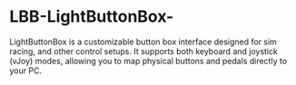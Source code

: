 # LBB-LightButtonBox-
LightButtonBox is a customizable button box interface designed for sim racing, and other control setups. It supports both keyboard and joystick (vJoy) modes, allowing you to map physical buttons and pedals directly to your PC.
